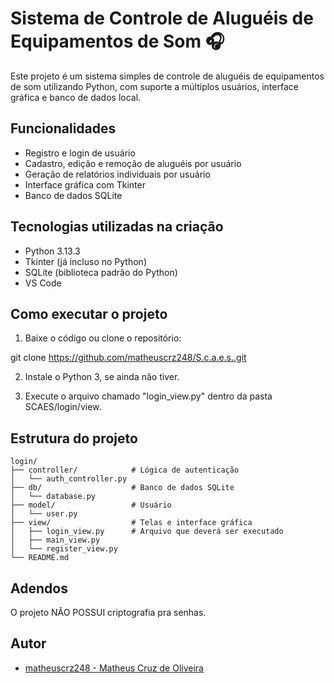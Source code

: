 # Sistema de Controle de Aluguéis de Equipamentos de Som 🎧

Este projeto é um sistema simples de controle de aluguéis de equipamentos de som utilizando Python, com suporte a múltiplos usuários, interface gráfica e banco de dados local.


## Funcionalidades

- Registro e login de usuário
- Cadastro, edição e remoção de aluguéis por usuário
- Geração de relatórios individuais por usuário
- Interface gráfica com Tkinter
- Banco de dados SQLite


## Tecnologias utilizadas na criação

- Python 3.13.3
- Tkinter (já incluso no Python)
- SQLite (biblioteca padrão do Python)
- VS Code


## Como executar o projeto

1. Baixe o código ou clone o repositório:

git clone https://github.com/matheuscrz248/S.c.a.e.s..git

2. Instale o Python 3, se ainda não tiver.

3. Execute o arquivo chamado "login_view.py" dentro da pasta SCAES/login/view.


## Estrutura do projeto

```plaintext
login/
├── controller/            # Lógica de autenticação
│   └── auth_controller.py
├── db/                    # Banco de dados SQLite
│   └── database.py
├── model/                 # Usuário
│   └── user.py
├── view/                  # Telas e interface gráfica
│   ├── login_view.py      # Arquivo que deverá ser executado
│   ├── main_view.py
│   └── register_view.py
└── README.md
```

## Adendos

O projeto NÃO POSSUI criptografia pra senhas.


## Autor

- [matheuscrz248 - Matheus Cruz de Oliveira](https://github.com/matheuscrz248)